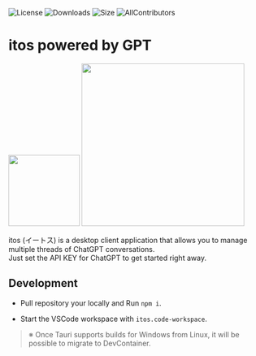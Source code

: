![License](https://img.shields.io/github/license/Mikoshiba-Kyu/Tauri-itos)
![Downloads](https://img.shields.io/github/downloads/Mikoshiba-Kyu/Tauri-itos/total)
![Size](https://img.shields.io/github/languages/code-size/Mikoshiba-Kyu/Tauri-itos)
![AllContributors](https://img.shields.io/github/all-contributors/Mikoshiba-Kyu/Tauri-itos/main)


# itos powered by GPT

<img src="https://github.com/Mikoshiba-Kyu/Tauri-itos/assets/40236427/164c8bdf-7016-4f02-bb5b-0c9ae167c3cf" width="140px">

<img src="https://github.com/Mikoshiba-Kyu/Tauri-itos/assets/40236427/714968da-b81f-4bd2-a79c-1eed2dab5e03" width="320px">

itos (イートス) is a desktop client application that allows you to manage multiple threads of ChatGPT conversations.  
Just set the API KEY for ChatGPT to get started right away.




## Development

* Pull repository your locally and Run `npm i`.

* Start the VSCode workspace with `itos.code-workspace`.

> ※ Once Tauri supports builds for Windows from Linux, it will be possible to migrate to DevContainer.

